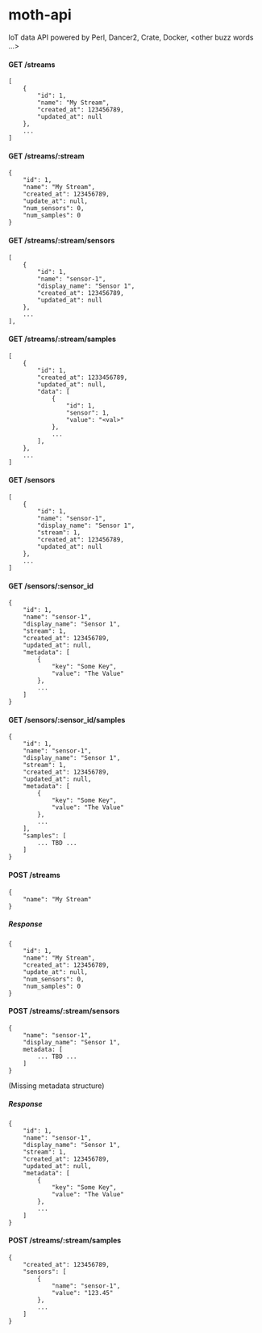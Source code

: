 # moth-api
IoT data API powered by Perl, Dancer2, Crate, Docker, &lt;other buzz words ...>


#### GET /streams

    [
        {
            "id": 1,
            "name": "My Stream",
            "created_at": 123456789,
            "updated_at": null
        },
        ...
    ]

#### GET /streams/:stream

    {
        "id": 1,
        "name": "My Stream",
        "created_at": 123456789,
        "update_at": null,
        "num_sensors": 0,
        "num_samples": 0
    }

#### GET /streams/:stream/sensors

    [
        {
            "id": 1,
            "name": "sensor-1",
            "display_name": "Sensor 1",
            "created_at": 123456789,
            "updated_at": null
        },
        ...
    ],

#### GET /streams/:stream/samples

    [
        {
            "id": 1,
            "created_at": 1233456789,
            "updated_at": null,
            "data": [
                {
                    "id": 1,
                    "sensor": 1,
                    "value": "<val>"
                },
                ...
            ],
        },
        ...
    ]

#### GET /sensors

    [
        {
            "id": 1,
            "name": "sensor-1",
            "display_name": "Sensor 1",
            "stream": 1,
            "created_at": 123456789,
            "updated_at": null
        },
        ...
    ]

#### GET /sensors/:sensor_id

    {
        "id": 1,
        "name": "sensor-1",
        "display_name": "Sensor 1",
        "stream": 1,
        "created_at": 123456789,
        "updated_at": null,
        "metadata": [
            {
                "key": "Some Key",
                "value": "The Value"
            },
            ...
        ]
    }

#### GET /sensors/:sensor_id/samples

    {
        "id": 1,
        "name": "sensor-1",
        "display_name": "Sensor 1",
        "stream": 1,
        "created_at": 123456789,
        "updated_at": null,
        "metadata": [
            {
                "key": "Some Key",
                "value": "The Value"
            },
            ...
        ],
        "samples": [
            ... TBD ...
        ]
    }


#### POST /streams

    {
        "name": "My Stream"
    }

##### Response

    {
        "id": 1,
        "name": "My Stream",
        "created_at": 123456789,
        "update_at": null,
        "num_sensors": 0,
        "num_samples": 0
    }

#### POST /streams/:stream/sensors

    {
        "name": "sensor-1",
        "display_name": "Sensor 1",
        metadata: [
            ... TBD ...
        ]
    }

(Missing metadata structure)
    
##### Response

    {
        "id": 1,
        "name": "sensor-1",
        "display_name": "Sensor 1",
        "stream": 1,
        "created_at": 123456789,
        "updated_at": null,
        "metadata": [
            {
                "key": "Some Key",
                "value": "The Value"
            },
            ...
        ]
    }

#### POST /streams/:stream/samples

    {
        "created_at": 123456789,
        "sensors": [
            {
                "name": "sensor-1",
                "value": "123.45"
            },
            ...
        ]
    }


